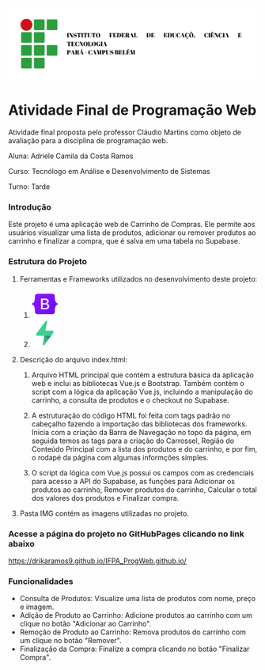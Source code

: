 ![Logo IFPA](img/LOGO-IFPA.png) 

# Atividade Final de Programação Web
Atividade final proposta pelo professor Cláudio Martins como objeto de avaliação para a disciplina de programação web.

Aluna: Adriele Camila da Costa Ramos

Curso: Tecnólogo em Análise e Desenvolvimento de Sistemas

Turno: Tarde

### Introdução
Este projeto é uma aplicação web de Carrinho de Compras. Ele permite aos usuários visualizar uma lista de produtos, adicionar ou remover produtos ao carrinho e finalizar a compra, que é salva em uma tabela no Supabase.

### Estrutura do Projeto
1. Ferramentas e Frameworks utilizados no desenvolvimento deste projeto:
    1. ![Logo Bootstrap](img/LogoBootstrap.png)
    2. ![Logo Supabase](img/LogoSupabase.png)

2. Descrição do arquivo index.html:
   1. Arquivo HTML principal que contém a estrutura básica da aplicação web e inclui as bibliotecas Vue.js e Bootstrap. Também contém o script com a lógica da aplicação 
      Vue.js, incluindo a manipulação do carrinho, a consulta de produtos e o checkout no Supabase.
      
   2. A estruturação do código HTML foi feita com tags padrão no cabeçalho fazendo a importação das bibliotecas dos frameworks. Inicia com a criação da Barra de Navegação no topo da
      página, em seguida temos as tags para a criação do Carrossel, Região do Conteúdo Principal com a lista dos produtos e do carrinho, e por fim, o rodapé da página com algumas 
      informções simples.
   
   3. O script da lógica com Vue.js possui os campos com as credenciais para acesso a API do Supabase, as funções para Adicionar os produtos ao carrinho, Remover produtos do carrinho,
      Calcular o total dos valores dos produtos e Finalizar compra.
3. Pasta IMG contém as imagens utilizadas no projeto.

### Acesse a página do projeto no GitHubPages clicando no link abaixo
https://drikaramos9.github.io/IFPA_ProgWeb.github.io/

### Funcionalidades
* Consulta de Produtos: Visualize uma lista de produtos com nome, preço e imagem.
* Adição de Produto ao Carrinho: Adicione produtos ao carrinho com um clique no botão "Adicionar ao Carrinho".
* Remoção de Produto ao Carrinho: Remova produtos do carrinho com um clique no botão "Remover".
* Finalização da Compra: Finalize a compra clicando no botão "Finalizar Compra".
